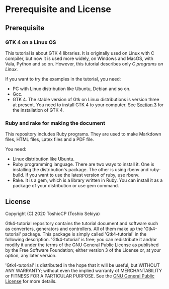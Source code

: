 # Prerequisite and License

## Prerequisite

### GTK 4 on a Linux OS

This tutorial is about GTK 4 libraries.
It is originally used on Linux with C compiler, but now it is used more widely, on Windows and MacOS, with Vala, Python and so on.
However, this tutorial describes only _C programs on Linux_.

If you want to try the examples in the tutorial, you need:

- PC with Linux distribution like Ubuntu, Debian and so on.
- Gcc.
- GTK 4.
The stable version of Gtk on Linux distributions is version three at present.
You need to install GTK 4 to your computer.
See [Section 3](sec3.src.md) for the installation of GTK 4.

### Ruby and rake for making the document

This repository includes Ruby programs.
They are used to make Markdown files, HTML files, Latex files and a PDF file.

You need:

- Linux distribution like Ubuntu.
- Ruby programming language.
There are two ways to install it.
One is installing the distribution's package.
The other is using rbenv and ruby-build.
If you want to use the latest version of ruby, use rbenv.
- Rake.
It is a gem, which is a library written in Ruby.
You can install it as a package of your distribution or use gem command.

## License

Copyright (C) 2020  ToshioCP (Toshio Sekiya)

Gtk4-tutorial repository contains the tutorial document and software such as converters, generators and controllers.
All of them make up the 'Gtk4-tutorial' package.
This package is simply called 'Gtk4-tutorial' in the following description.
'Gtk4-tutorial' is free; you can redistribute it and/or modify it under the terms of the GNU General Public License as published by the Free Software Foundation; either version 3 of the License or, at your option, any later version.

'Gtk4-tutorial' is distributed in the hope that it will be useful, but WITHOUT ANY WARRANTY; without even the implied warranty of MERCHANTABILITY or FITNESS FOR A PARTICULAR PURPOSE.
See the [GNU General Public License](https://www.gnu.org/licenses/gpl-3.0.html) for more details.

